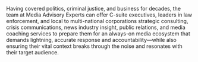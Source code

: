  <p>
              Having covered politics, criminal justice, and business for
              decades, the team at <span class="font-[Poppins] font-bold"> Media Advisory <span class="text-blue"> Experts</span></span> can offer C-suite executives, leaders in law enforcement, and
              local to multi-national corporations strategic consulting,
              crisis communications, news industry insight, public relations,
              and media coaching services to prepare them for an always-on
              media ecosystem that demands lightning, accurate response and
              accountability—while also ensuring their vital context breaks
              through the noise and resonates with their target audience.
            </p>
